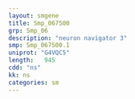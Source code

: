```yaml
---
layout: smgene
title: Smp_067500
grp: Smp_06
description: "neuron navigator 3"
smp: Smp_067500.1
uniprot: "G4VQC5"
length:   945
cdd: "ns"
kk: ns
categories: sm
---
```

